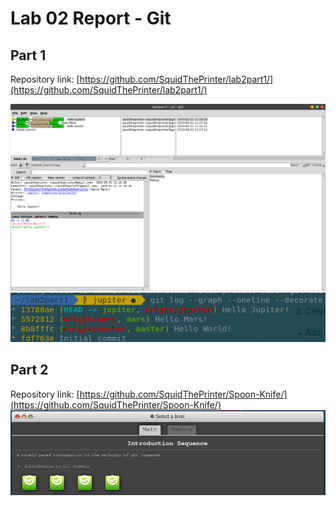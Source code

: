 # Lab 02 Report - Git

## Part 1
Repository link: [https://github.com/SquidThePrinter/lab2part1/](https://github.com/SquidThePrinter/lab2part1/)

![gitk](../../images/lab-02/gitk.png)
![git log](../../images/lab-02/gitlog.png)

## Part 2
Repository link: [https://github.com/SquidThePrinter/Spoon-Knife/](https://github.com/SquidThePrinter/Spoon-Knife/)
![Learn Git Branching](../../images/lab-02/learnbranching.png)
